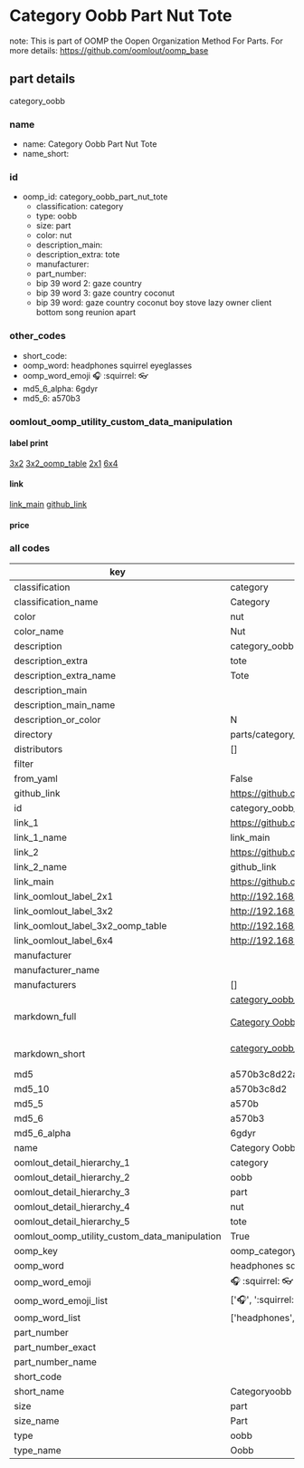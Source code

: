 # Category Oobb Part Nut Tote  

note: This is part of OOMP the Oopen Organization Method For Parts. For more details: https://github.com/oomlout/oomp_base

##  part details



category_oobb

### name
* name: Category Oobb Part Nut Tote
* name_short: 
### id
* oomp_id: category_oobb_part_nut_tote
  * classification: category
  * type: oobb
  * size: part
  * color: nut
  * description_main: 
  * description_extra: tote
  * manufacturer: 
  * part_number: 
  * bip 39 word 2: gaze country
  * bip 39 word 3: gaze country coconut
  * bip 39 word: gaze country coconut boy stove lazy owner client bottom song reunion apart

### other_codes
* short_code: 
* oomp_word: headphones squirrel eyeglasses
* oomp_word_emoji :headphones: :squirrel: :eyeglasses:
* md5_6_alpha: 6gdyr
* md5_6: a570b3






### oomlout_oomp_utility_custom_data_manipulation
#### label print
[3x2](http://192.168.1.245:1112/?label=oomp%206gdyr)
[3x2_oomp_table](http://192.168.1.107:1112/?label=oomp%206gdyr)
[2x1](http://192.168.1.242:1112/?label=oomp%206gdyr)
[6x4](http://192.168.1.55:1112/?label=oomp%206gdyr)    

#### link

[link_main](https://github.com/oomlout/oomlout_oomp_current_version_messy/tree/main/parts/category_oobb_part_nut_tote) [github_link](https://github.com/oomlout/oomlout_oomp_part_src/tree/main/parts/category_oobb_part_nut_tote)                             

#### price







### all codes 
| key | value |  
| --- | --- |  
| classification | category |  
| classification_name | Category |  
| color | nut |  
| color_name | Nut |  
| description | category_oobb |  
| description_extra | tote |  
| description_extra_name | Tote |  
| description_main |  |  
| description_main_name |  |  
| description_or_color | N  |  
| directory | parts/category_oobb_part_nut_tote |  
| distributors | [] |  
| filter |  |  
| from_yaml | False |  
| github_link | https://github.com/oomlout/oomlout_oomp_part_src/tree/main/parts/category_oobb_part_nut_tote |  
| id | category_oobb_part_nut_tote |  
| link_1 | https://github.com/oomlout/oomlout_oomp_current_version_messy/tree/main/parts/category_oobb_part_nut_tote |  
| link_1_name | link_main |  
| link_2 | https://github.com/oomlout/oomlout_oomp_part_src/tree/main/parts/category_oobb_part_nut_tote |  
| link_2_name | github_link |  
| link_main | https://github.com/oomlout/oomlout_oomp_current_version_messy/tree/main/parts/category_oobb_part_nut_tote |  
| link_oomlout_label_2x1 | http://192.168.1.242:1112/?label=oomp%206gdyr |  
| link_oomlout_label_3x2 | http://192.168.1.245:1112/?label=oomp%206gdyr |  
| link_oomlout_label_3x2_oomp_table | http://192.168.1.107:1112/?label=oomp%206gdyr |  
| link_oomlout_label_6x4 | http://192.168.1.55:1112/?label=oomp%206gdyr |  
| manufacturer |  |  
| manufacturer_name |  |  
| manufacturers | [] |  
| markdown_full | [category_oobb_part_nut_tote](https://github.com/oomlout/oomlout_oomp_current_version_messy/tree/main/parts/category_oobb_part_nut_tote)<br>[](https://github.com/oomlout/oomlout_oomp_current_version_messy/tree/main/parts/category_oobb_part_nut_tote)<br>[Category Oobb Part Nut Tote](https://github.com/oomlout/oomlout_oomp_current_version_messy/tree/main/parts/category_oobb_part_nut_tote)<br><br> |  
| markdown_short | [category_oobb_part_nut_tote](https://github.com/oomlout/oomlout_oomp_current_version_messy/tree/main/parts/category_oobb_part_nut_tote)<br><br> |  
| md5 | a570b3c8d22ad3c5f9eb51aa59cc4305 |  
| md5_10 | a570b3c8d2 |  
| md5_5 | a570b |  
| md5_6 | a570b3 |  
| md5_6_alpha | 6gdyr |  
| name | Category Oobb Part Nut Tote |  
| oomlout_detail_hierarchy_1 | category |  
| oomlout_detail_hierarchy_2 | oobb |  
| oomlout_detail_hierarchy_3 | part |  
| oomlout_detail_hierarchy_4 | nut |  
| oomlout_detail_hierarchy_5 | tote |  
| oomlout_oomp_utility_custom_data_manipulation | True |  
| oomp_key | oomp_category_oobb_part_nut_tote |  
| oomp_word | headphones squirrel eyeglasses |  
| oomp_word_emoji | :headphones: :squirrel: :eyeglasses: |  
| oomp_word_emoji_list | [':headphones:', ':squirrel:', ':eyeglasses:'] |  
| oomp_word_list | ['headphones', 'squirrel', 'eyeglasses'] |  
| part_number |  |  
| part_number_exact |  |  
| part_number_name |  |  
| short_code |  |  
| short_name | Categoryoobb |  
| size | part |  
| size_name | Part |  
| type | oobb |  
| type_name | Oobb |  
